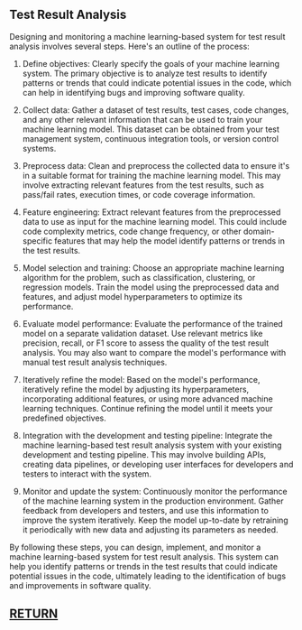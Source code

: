 ## Test Result Analysis

Designing and monitoring a machine learning-based system for test result analysis involves several steps. Here's an outline of the process:

1. Define objectives: Clearly specify the goals of your machine learning system. The primary objective is to analyze test results to identify patterns or trends that could indicate potential issues in the code, which can help in identifying bugs and improving software quality.

2. Collect data: Gather a dataset of test results, test cases, code changes, and any other relevant information that can be used to train your machine learning model. This dataset can be obtained from your test management system, continuous integration tools, or version control systems.

3. Preprocess data: Clean and preprocess the collected data to ensure it's in a suitable format for training the machine learning model. This may involve extracting relevant features from the test results, such as pass/fail rates, execution times, or code coverage information.

4. Feature engineering: Extract relevant features from the preprocessed data to use as input for the machine learning model. This could include code complexity metrics, code change frequency, or other domain-specific features that may help the model identify patterns or trends in the test results.

5. Model selection and training: Choose an appropriate machine learning algorithm for the problem, such as classification, clustering, or regression models. Train the model using the preprocessed data and features, and adjust model hyperparameters to optimize its performance.

6. Evaluate model performance: Evaluate the performance of the trained model on a separate validation dataset. Use relevant metrics like precision, recall, or F1 score to assess the quality of the test result analysis. You may also want to compare the model's performance with manual test result analysis techniques.

7. Iteratively refine the model: Based on the model's performance, iteratively refine the model by adjusting its hyperparameters, incorporating additional features, or using more advanced machine learning techniques. Continue refining the model until it meets your predefined objectives.

8. Integration with the development and testing pipeline: Integrate the machine learning-based test result analysis system with your existing development and testing pipeline. This may involve building APIs, creating data pipelines, or developing user interfaces for developers and testers to interact with the system.

9. Monitor and update the system: Continuously monitor the performance of the machine learning system in the production environment. Gather feedback from developers and testers, and use this information to improve the system iteratively. Keep the model up-to-date by retraining it periodically with new data and adjusting its parameters as needed.

By following these steps, you can design, implement, and monitor a machine learning-based system for test result analysis. This system can help you identify patterns or trends in the test results that could indicate potential issues in the code, ultimately leading to the identification of bugs and improvements in software quality.

## [RETURN](https://github.com/yantao0527/upwork-cases/blob/main/debugger/ML.md)